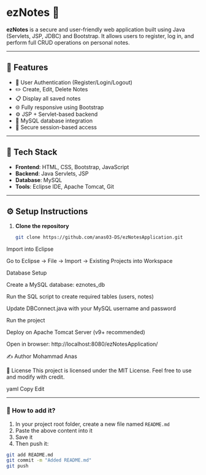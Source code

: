 # ezNotes 📝

**ezNotes** is a secure and user-friendly web application built using Java (Servlets, JSP, JDBC) and Bootstrap. It allows users to register, log in, and perform full CRUD operations on personal notes.

---

## 🚀 Features

- 🔐 User Authentication (Register/Login/Logout)
- ✏️ Create, Edit, Delete Notes
- 📋 Display all saved notes
- 🌐 Fully responsive using Bootstrap
- ⚙️ JSP + Servlet-based backend
- 💾 MySQL database integration
- 🧠 Secure session-based access

---

## 📂 Tech Stack

- **Frontend**: HTML, CSS, Bootstrap, JavaScript
- **Backend**: Java Servlets, JSP
- **Database**: MySQL
- **Tools**: Eclipse IDE, Apache Tomcat, Git

---

## ⚙️ Setup Instructions

1. **Clone the repository**
   ```bash
   git clone https://github.com/anas03-DS/ezNotesApplication.git
Import into Eclipse

Go to Eclipse → File → Import → Existing Projects into Workspace

Database Setup

Create a MySQL database: eznotes_db

Run the SQL script to create required tables (users, notes)

Update DBConnect.java with your MySQL username and password

Run the project

Deploy on Apache Tomcat Server (v9+ recommended)

Open in browser: http://localhost:8080/ezNotesApplication/

✍️ Author
Mohammad Anas

📃 License
This project is licensed under the MIT License.
Feel free to use and modify with credit.

yaml
Copy
Edit

---

### 📌 How to add it?

1. In your project root folder, create a new file named `README.md`  
2. Paste the above content into it  
3. Save it  
4. Then push it:

```bash
git add README.md
git commit -m "Added README.md"
git push

